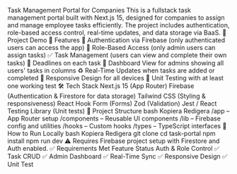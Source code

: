 Task Management Portal for Companies This is a fullstack task management portal built with Next.js 15, designed for companies to assign and manage employee tasks efficiently. The project includes authentication, role-based access control, real-time updates, and data storage via BaaS.
🎥 Project Demo
🔧 Features 🔐 Authentication via Firebase (only authenticated users can access the app)
🛂 Role-Based Access (only admin users can assign tasks)
✅ Task Management (users can view and complete their own tasks)
📅 Deadlines on each task
🧮 Dashboard View for admins showing all users' tasks in columns
♻️ Real-Time Updates when tasks are added or completed
📱 Responsive Design for all devices
🧪 Unit Testing with at least one working test
🛠️ Tech Stack Next.js 15 (App Router)
Firebase (Authentication & Firestore for data storage)
Tailwind CSS (Styling & responsiveness)
React Hook Form (Forms)
Zod (Validation)
Jest / React Testing Library (Unit tests)
📁 Project Structure bash Kopiera Redigera /app – App Router setup /components – Reusable UI components /lib – Firebase config and utilities /hooks – Custom hooks /types – TypeScript interfaces 🧪 How to Run Locally bash Kopiera Redigera git clone cd task-portal npm install npm run dev ⚠️ Requires Firebase project setup with Firestore and Auth enabled.
✅ Requirements Met Feature Status Auth & Role Control ✅ Task CRUD ✅ Admin Dashboard ✅ Real-Time Sync ✅ Responsive Design ✅ Unit Test
